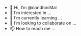 - 👋 Hi, I’m @nandhiniMal
- 👀 I’m interested in ...
- 🌱 I’m currently learning ...
- 💞️ I’m looking to collaborate on ...
- 📫 How to reach me ...

<!---
nandhiniMal/nandhiniMal is a ✨ special ✨ repository because its `README.md` (this file) appears on your GitHub profile.
You can click the Preview link to take a look at your changes.
--->
